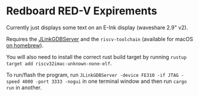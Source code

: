 # Redboard RED-V Expirements

Currently just displays some text on an E-Ink display (waveshare 2.9" v2).

Requires the [JLinkGDBServer](https://www.segger.com/products/debug-probes/j-link/tools/j-link-gdb-server/about-j-link-gdb-server) and the `riscv-toolchain` (available for macOS [on homebrew](https://github.com/riscv/homebrew-riscv)).

You will also need to install  the correct rust build target by running `rustup target add riscv32imac-unknown-none-elf`.

To run/flash the program, run `JLinkGDBServer -device FE310 -if JTAG -speed 4000 -port 3333 -nogui` in one terminal window and then run `cargo run` in another.

